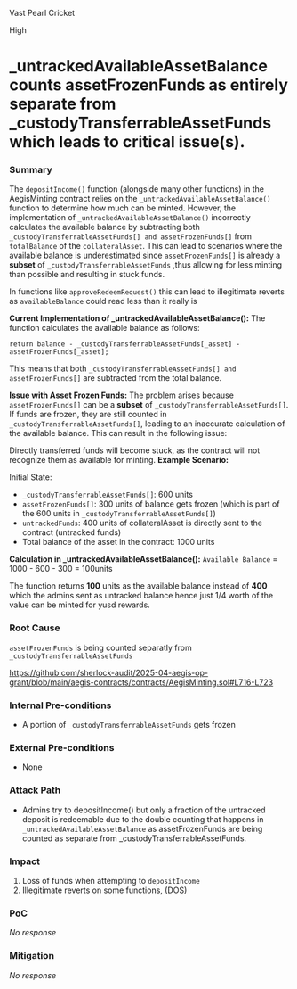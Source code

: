 Vast Pearl Cricket

High

# _untrackedAvailableAssetBalance counts assetFrozenFunds as entirely separate from _custodyTransferrableAssetFunds which leads to critical issue(s).

### Summary

The `depositIncome()` function (alongside many other functions) in the AegisMinting contract relies on the `_untrackedAvailableAssetBalance()` function to determine how much can be minted. However, the implementation of `_untrackedAvailableAssetBalance()` incorrectly calculates the available balance by subtracting both `_custodyTransferrableAssetFunds[] and assetFrozenFunds[]` from `totalBalance` of the `collateralAsset`. This can lead to scenarios where the available balance is underestimated since `assetFrozenFunds[]` is already a **subset** of `_custodyTransferrableAssetFunds` ,thus allowing for less minting than possible and resulting in stuck funds.

In functions like `approveRedeemRequest()` this can lead to illegitimate reverts as `availableBalance` could read less than it really is

**Current Implementation of _untrackedAvailableAssetBalance():**
The function calculates the available balance as follows:
```solidity
return balance - _custodyTransferrableAssetFunds[_asset] - assetFrozenFunds[_asset];
```
This means that both `_custodyTransferrableAssetFunds[] and assetFrozenFunds[]` are subtracted from the total balance.

**Issue with Asset Frozen Funds:**
The problem arises because `assetFrozenFunds[]` can be a **subset** of `_custodyTransferrableAssetFunds[]`. If funds are frozen, they are still counted in `_custodyTransferrableAssetFunds[]`, leading to an inaccurate calculation of the available balance. This can result in the following issue:

Directly transferred funds will become stuck, as the contract will not recognize them as available for minting.
**Example Scenario:**

Initial State:
 - `_custodyTransferrableAssetFunds[]`: 600 units
 - `assetFrozenFunds[]`: 300 units of balance gets frozen (which is part of the 600 units in `_custodyTransferrableAssetFunds[]`)
 - `untrackedFunds`: 400 units of collateralAsset is directly sent to the contract (untracked funds) 
- Total balance of the asset in the contract: 1000 units

**Calculation in _untrackedAvailableAssetBalance():**
`Available Balance` = 1000 - 600 - 300 = 100units

The function returns **100** units as the available balance instead of **400** which the admins sent as untracked balance hence just 1/4 worth of the value can be minted for yusd rewards.


### Root Cause

 `assetFrozenFunds` is being counted separatly from `_custodyTransferrableAssetFunds`

https://github.com/sherlock-audit/2025-04-aegis-op-grant/blob/main/aegis-contracts/contracts/AegisMinting.sol#L716-L723

### Internal Pre-conditions

- A portion of `_custodyTransferrableAssetFunds` gets frozen 

### External Pre-conditions

- None 

### Attack Path

- Admins try to depositIncome() but only a fraction of the untracked deposit is redeemable due to the double counting that happens in `_untrackedAvailableAssetBalance` as  assetFrozenFunds are being counted as separate from _custodyTransferrableAssetFunds.

### Impact

1. Loss of funds when attempting to `depositIncome`
2. Illegitimate reverts on some functions, (DOS)

### PoC

_No response_

### Mitigation

_No response_
